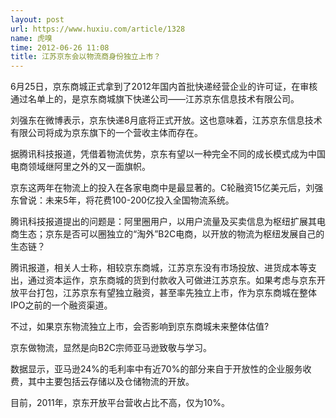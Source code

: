```yaml
---
layout: post
url: https://www.huxiu.com/article/1328
name: 虎嗅
time: 2012-06-26 11:08
title: 江苏京东会以物流商身份独立上市？
---
```

6月25日，京东商城正式拿到了2012年国内首批快递经营企业的许可证，在审核通过名单上的，是京东商城旗下快递公司——江苏京东信息技术有限公司。

刘强东在微博表示，京东快递8月底将正式开放。这也意味着，江苏京东信息技术有限公司将成为京东旗下的一个营收主体而存在。

据腾讯科技报道，凭借着物流优势，京东有望以一种完全不同的成长模式成为中国电商领域继阿里之外的又一面旗帜。

京东这两年在物流上的投入在各家电商中是最显著的。C轮融资15亿美元后，刘强东曾说：未来5年，将花费100-200亿投入全国物流系统。

腾讯科技报道提出的问题是：阿里圈用户，以用户流量及买卖信息为枢纽扩展其电商生态；京东是否可以圈独立的“淘外”B2C电商，以开放的物流为枢纽发展自己的生态链？

腾讯报道，相关人士称，相较京东商城，江苏京东没有市场投放、进货成本等支出，通过资本运作，京东商城的货到付款收入可做进江苏京东。如果考虑与京东开放平台打包，江苏京东有望独立融资，甚至率先独立上市，作为京东商城在整体IPO之前的一个融资渠道。

不过，如果京东物流独立上市，会否影响到京东商城未来整体估值?

京东做物流，显然是向B2C宗师亚马逊致敬与学习。

数据显示，亚马逊24%的毛利率中有近70%的部分来自于开放性的企业服务收费，其中主要包括云存储以及仓储物流的开放。

目前，2011年，京东开放平台营收占比不高，仅为10%。

